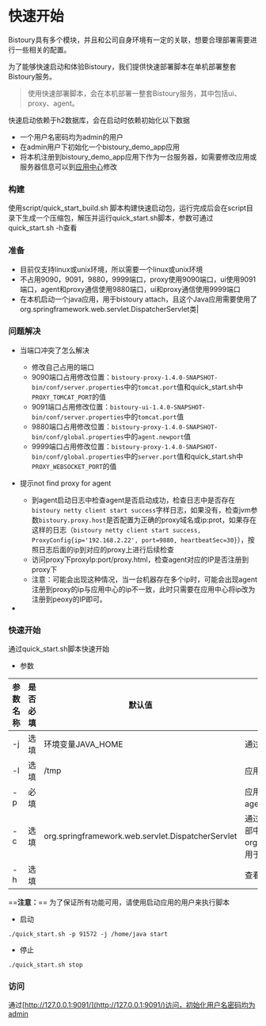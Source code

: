# 快速开始

Bistoury具有多个模块，并且和公司自身环境有一定的关联，想要合理部署需要进行一些相关的配置。

为了能够快速启动和体验Bistoury，我们提供快速部署脚本在单机部署整套Bistoury服务。

>使用快速部署脚本，会在本机部署一整套Bistoury服务，其中包括ui、proxy、agent。

快速启动依赖于h2数据库，会在启动时依赖初始化以下数据 
- 一个用户名密码均为admin的用户
- 在admin用户下初始化一个bistoury_demo_app应用
- 将本机注册到bistoury_demo_app应用下作为一台服务器，如需要修改应用或服务器信息可以到[应用中心](application.md)修改

 ### 构建

使用script/quick_start_build.sh 脚本构建快速启动包，运行完成后会在script目录下生成一个压缩包，解压并运行quick_start.sh脚本，参数可通过quick_start.sh -h查看
 
 ### 准备
- 目前仅支持linux或unix环境，所以需要一个linux或unix环境
- 不占用9090，9091，9880，9999端口，proxy使用9090端口，ui使用9091端口，agent和proxy通信使用9880端口，ui和proxy通信使用9999端口
- 在本机启动一个java应用，用于bistoury attach，且这个Java应用需要使用了org.springframework.web.servlet.DispatcherServlet类|
### 问题解决
- 当端口冲突了怎么解决
   - 修改自己占用的端口
   - 9090端口占用修改位置：`bistoury-proxy-1.4.0-SNAPSHOT-bin/conf/server.properties`中的`tomcat.port`值和quick_start.sh中`PROXY_TOMCAT_PORT`的值
   - 9091端口占用修改位置：`bistoury-ui-1.4.0-SNAPSHOT-bin/conf/server.properties`中的`tomcat.port`值
   - 9880端口占用修改位置：`bistoury-proxy-1.4.0-SNAPSHOT-bin/conf/global.properties`中的`agent.newport`值
   - 9999端口占用修改位置：`bistoury-proxy-1.4.0-SNAPSHOT-bin/conf/global.properties`中的`server.port`值和quick_start.sh中`PROXY_WEBSOCKET_PORT`的值

- 提示not find proxy for agent
   - 到agent启动日志中检查agent是否启动成功，检查日志中是否存在`bistoury netty client start success`字样日志，如果没有，检查jvm参数`bistoury.proxy.host`是否配置为正确的proxy域名或ip:prot，如果存在这样的日志（`bistoury netty client start success, ProxyConfig{ip='192.168.2.22', port=9880, heartbeatSec=30}`），按照日志后面的ip到对应的proxy上进行后续检查
   - 访问proxy下proxyIp:port/proxy.html，检查agent对应的IP是否注册到proxy下
   - 注意：可能会出现这种情况，当一台机器存在多个ip时，可能会出现agent注册到proxy的ip与应用中心的ip不一致，此时只需要在应用中心将ip改为注册到peoxy的IP即可。
- 
 ### 快速开始

 通过quick_start.sh脚本快速开始
 
 - 参数

|参数名称|是否必填|默认值|说明|
|-------|------|-----|---|
|-j    |选填|环境变量JAVA_HOME|通过-j指定java home|
|-l    |选填|/tmp|应用日志目录，bistoury支持的命令执行目录|
|-p    |必填|    |应用pid，因为是脚本快速启动，所以需要使用该参数指定agent attach到那个java进程|
|-c    |选填|org.springframework.web.servlet.DispatcherServlet|通过-c指定应用依赖的jar包中的一个类（推荐使用公司内部中间件的jar包或Spring相关包中的类，如org.springframework.web.servlet.DispatcherServlet），用于获取应用lib目录|
|-h   | 选填||查看帮助文档

==**注意：**== 为了保证所有功能可用，请使用启动应用的用户来执行脚本
 - 启动

```jshelllanguage
./quick_start.sh -p 91572 -j /home/java start
```
- 停止
```jshelllanguage
./quick_start.sh stop
```

 ### 访问
通过[http://127.0.0.1:9091/](http://127.0.0.1:9091/)访问，初始化用户名密码均为admin